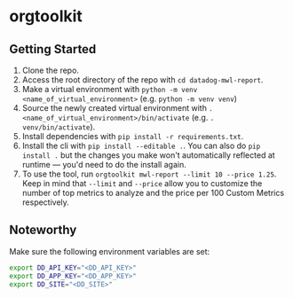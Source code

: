 # orgtoolkit

## Getting Started

1. Clone the repo.
2. Access the root directory of the repo with `cd datadog-mwl-report`.
3. Make a virtual environment with `python -m venv <name_of_virtual_environment>` (e.g. `python -m venv venv`)
4. Source the newly created virtual environment with `. <name_of_virtual_environment>/bin/activate` (e.g. `. venv/bin/activate`).
5. Install dependencies with `pip install -r requirements.txt`.
6. Install the cli with `pip install --editable .`. You can also do `pip install .` but the changes you make won't automatically reflected at runtime — you'd need to do the install again.
7. To use the tool, run `orgtoolkit mwl-report --limit 10 --price 1.25`. Keep in mind that `--limit` and `--price` allow you to customize the number of top metrics to analyze and the price per 100 Custom Metrics respectively.

## Noteworthy

Make sure the following environment variables are set:

```bash
export DD_API_KEY="<DD_API_KEY>"
export DD_APP_KEY="<DD_APP_KEY>"
export DD_SITE="<DD_SITE>"
```
